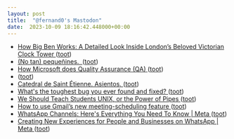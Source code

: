 ```yaml
---
layout: post
title:  "@fernand0's Mastodon"
date:  2023-10-09 18:16:42.448000+00:00
---
```

*  [How Big Ben Works: A Detailed Look Inside London’s Beloved Victorian Clock Tower ](https://www.openculture.com/2023/09/how-big-ben-works-a-detailed-look-inside-londons-beloved-victorian-clock-tower.htm) ([toot](https://mastodon.social/@fernand0/111206426372848825))
*  [(No tan) pequeñines.  ](https://avecesunafoto.wordpress.com/2023/10/09/no-tan-pequenines) ([toot](https://mastodon.social/@fernand0/111206328591760886))
*  [How Microsoft does Quality Assurance (QA) ](https://blog.pragmaticengineer.com/how-microsoft-does-qa) ([toot](https://mastodon.social/@fernand0/111206273395912186))
*  [ ](https://mastodon.social/users/fernand0/statuses/111206187168060799/activity) ([toot](https://mastodon.social/users/fernand0/statuses/111206187168060799/activity))
*  [Catedral de Saint Étienne. Asientos. ](https://www.flickr.com/photos/fernand0/53236769188) ([toot](https://mastodon.social/@fernand0/111206161650536141))
*  [What's the toughest bug you ever found and fixed? ](https://stackoverflow.com/questions/169713/whats-the-toughest-bug-you-ever-found-and-fixe) ([toot](https://mastodon.social/@fernand0/111205946142750792))
*  [We Should Teach Students UNIX, or the Power of Pipes ](https://atthis.link/blog/2023/21667.htm) ([toot](https://mastodon.social/@fernand0/111205698443384170))
*  [How to use Gmail’s new meeting-scheduling feature ](https://blog.google/products/gmail/how-to-schedule-meetings-gmail) ([toot](https://mastodon.social/@fernand0/111205564569480317))
*  [WhatsApp Channels: Here's Everything You Need To Know \| Meta ](https://about.fb.com/news/2023/09/whatsapp-channels-heres-everything-you-need-to-know) ([toot](https://mastodon.social/@fernand0/111205323422662117))
*  [Creating New Experiences for People and Businesses on WhatsApp \| Meta ](https://about.fb.com/news/2023/09/whatsapp-new-experiences-for-people-and-businesses) ([toot](https://mastodon.social/@fernand0/111205141659375381))
